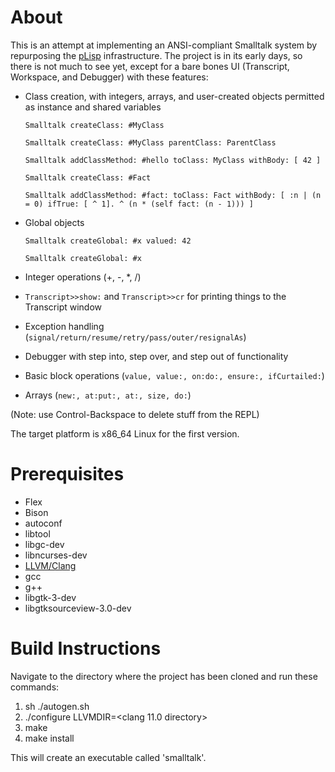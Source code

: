 # About

This is an attempt at implementing an ANSI-compliant Smalltalk system by repurposing the [pLisp](https://github.com/shikantaza/pLisp/)  infrastructure. The project is in its early days, so there is not much to see yet, except for a bare bones UI (Transcript, Workspace, and Debugger) with these features:

* Class creation, with integers, arrays, and user-created objects permitted as instance and shared variables
   
  `Smalltalk createClass: #MyClass`
  
  `Smalltalk createClass: #MyClass parentClass: ParentClass`
  
  `Smalltalk addClassMethod: #hello toClass: MyClass withBody: [ 42 ]`
  
  `Smalltalk createClass: #Fact`
  
  `Smalltalk addClassMethod: #fact: toClass: Fact withBody:
      [ :n | (n = 0) ifTrue: [ ^ 1]. ^ (n * (self fact: (n - 1))) ]`
  
* Global objects
 
  `Smalltalk createGlobal: #x valued: 42`

  `Smalltalk createGlobal: #x`

* Integer operations (+, -, *, /)
* `Transcript>>show:` and `Transcript>>cr` for printing things to the Transcript window
* Exception handling (`signal/return/resume/retry/pass/outer/resignalAs`)
* Debugger with step into, step over, and step out of functionality
* Basic block operations (`value, value:, on:do:, ensure:, ifCurtailed:`)
* Arrays (`new:, at:put:, at:, size, do:`)

(Note: use Control-Backspace to delete stuff from the REPL)

The target platform is x86_64 Linux for the first version.

# Prerequisites

* Flex
* Bison
* autoconf
* libtool
* libgc-dev
* libncurses-dev
* [LLVM/Clang](https://github.com/llvm/llvm-project/releases/download/llvmorg-11.0.0/clang+llvm-11.0.0-x86_64-linux-gnu-ubuntu-20.04.tar.xz)
* gcc
* g++
* libgtk-3-dev
* libgtksourceview-3.0-dev

# Build Instructions

Navigate to the directory where the project has been cloned and run these commands:

1. sh ./autogen.sh
2. ./configure LLVMDIR=<clang 11.0 directory>
3. make
4. make install

This will create an executable called 'smalltalk'.
